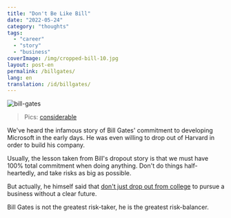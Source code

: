 ```yaml
---
title: "Don't Be Like Bill"
date: "2022-05-24"
category: "thoughts"
tags:
  - "career"
  - "story"
  - "business"
coverImage: /img/cropped-bill-10.jpg
layout: post-en
permalink: /billgates/
lang: en
translation: /id/billgates/
---
```


![bill-gates](/img/cropped-bill-10.jpg)

> Pics: [considerable](https://www.considerable.com/entertainment/retronaut/bill-gates-photos-young/)

We've heard the infamous story of Bill Gates' commitment to developing Microsoft in the early days. He was even willing to drop out of Harvard in order to build his company.

Usually, the lesson taken from Bill's dropout story is that we must have 100% total commitment when doing anything. Don't do things half-heartedly, and take risks as big as possible.

But actually, he himself said that [don't just drop out from college](https://economictimes.indiatimes.com/dropping-out-of-college-is-not-a-good-idea-says-bill-gates/articleshow/5843814.cms) to pursue a business without a clear future.

Bill Gates is not the greatest risk-taker, he is the greatest risk-balancer.
